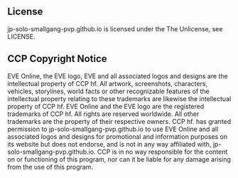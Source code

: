 ## License
jp-solo-smallgang-pvp.github.io is licensed under the The Unlicense, see LICENSE.

## CCP Copyright Notice
EVE Online, the EVE logo, EVE and all associated logos and designs are the intellectual property of CCP hf. All artwork, screenshots, characters, vehicles, storylines, world facts or other recognizable features of the intellectual property relating to these trademarks are likewise the intellectual property of CCP hf. EVE Online and the EVE logo are the registered trademarks of CCP hf. All rights are reserved worldwide. All other trademarks are the property of their respective owners. CCP hf. has granted permission to jp-solo-smallgang-pvp.github.io to use EVE Online and all associated logos and designs for promotional and information purposes on its website but does not endorse, and is not in any way affiliated with, jp-solo-smallgang-pvp.github.io. CCP is in no way responsible for the content on or functioning of this program, nor can it be liable for any damage arising from the use of this program.